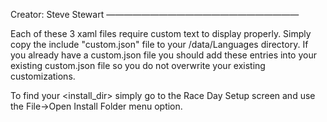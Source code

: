 Creator: Steve Stewart
——————————————————————

Each of these 3 xaml files require custom text to display properly.  Simply copy the include "custom.json" file to your <install directory>/data/Languages directory.  If you already have a custom.json file you should add these entries into your existing custom.json file so you do not overwrite your existing customizations.

To find your <install_dir> simply go to the Race Day Setup screen and use the File->Open Install Folder menu option.  



